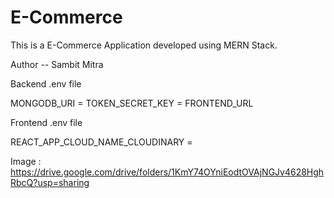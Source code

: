 # E-Commerce
This is a E-Commerce Application developed using MERN Stack.

Author -- Sambit Mitra

Backend .env file

MONGODB_URI = TOKEN_SECRET_KEY = FRONTEND_URL

Frontend .env file

REACT_APP_CLOUD_NAME_CLOUDINARY =

Image : https://drive.google.com/drive/folders/1KmY74OYniEodtOVAjNGJv4628HghRbcQ?usp=sharing
